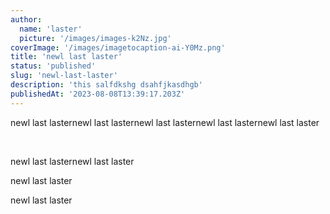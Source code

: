 ```yaml
---
author:
  name: 'laster'
  picture: '/images/images-k2Nz.jpg'
coverImage: '/images/imagetocaption-ai-Y0Mz.png'
title: 'newl last laster'
status: 'published'
slug: 'newl-last-laster'
description: 'this salfdkshg dsahfjkasdhgb'
publishedAt: '2023-08-08T13:39:17.203Z'
---
```


newl last lasternewl last lasternewl last lasternewl last lasternewl last laster<br>

<br>

newl last lasternewl last laster<br>

newl last laster<br>

newl last laster<br>

